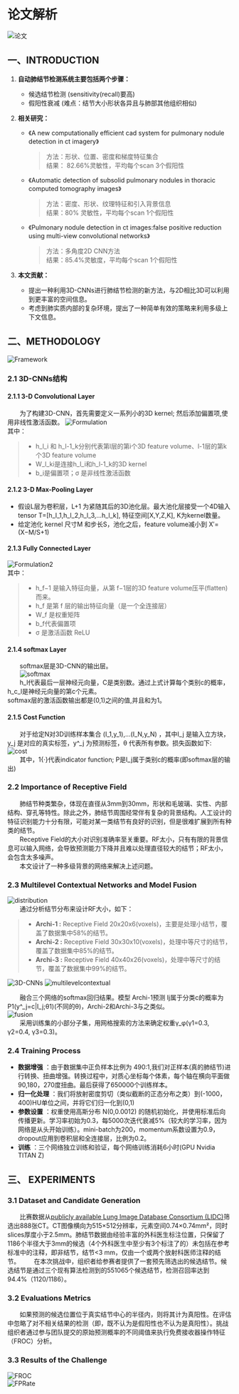 # 论文解析
![论文](./image/title.png)
## 一、INTRODUCTION
1. **自动肺结节检测系统主要包括两个步骤：**
    - 候选结节检测 (sensitivity(recall)要高)
    - 假阳性衰减 (难点：结节大小形状各异且与肺部其他组织相似)
2. **相关研究：**

    - 《A new computationally efficient cad system for pulmonary nodule detection in ct imagery》   
        >方法：形状、位置、密度和梯度特征集合  
        >结果： 82.66%灵敏性，平均每个scan 3个假阳性

    - 《Automatic detection of subsolid pulmonary nodules in thoracic computed tomography images》  
        >方法：密度、形状、纹理特征和引入背景信息  
        >结果：80% 灵敏性，平均每个scan 1个假阳性

    - 《Pulmonary nodule detection in ct images:false positive reduction using multi-view convolutional networks》  
        >方法：多角度2D CNN方法  
        >结果：85.4%灵敏度，平均每个scan 1个假阳性

3. **本文贡献：**  
    - 提出一种利用3D-CNNs进行肺结节检测的新方法，与2D相比3D可以利用到更丰富的空间信息。
    - 考虑到肺实质内部的复杂环境，提出了一种简单有效的策略来利用多级上下文信息。

## 二、METHODOLOGY
![Framework](./image/Framework.png)  
### 2.1 3D-CNNs结构
#### 2.1.1 3-D Convolutional Layer
  &#160; &#160; &#160; &#160;为了构建3D-CNN，首先需要定义一系列小的3D kernel; 然后添加偏置项,使用非线性激活函数。
  ![Formulation](./image/Formulation.png)  
其中：  
> - h_l_i 和 h_l-1_k分别代表第l层的第i个3D feature volume、l-1层的第k个3D feature volume
> - W_l_ki是连接h_l_i和h_l-1_k的3D kernel
> - b_i是偏置项；σ 是非线性激活函数
#### 2.1.2 3-D Max-Pooling Layer
  - 假设L层为卷积层，L+1 为紧随其后的3D池化层。最大池化层接受一个4D输入tensor T=[h_l_1,h_l_2,h_l_3,…h_l_k], 特征空间[X,Y,Z,K], K为kernel数量。
  - 给定池化 kernel 尺寸M 和步长S，池化之后，feature volume减小到 X′=(X−M/S+1)
#### 2.1.3 Fully Connected Layer
![Formulation2](./image/Formulation2.png)   
  其中：
  > - h_f−1 是输入特征向量，从第 f−1层的3D feature volume压平(flatten)而来。
  > - h_f 是第 f 层的输出特征向量（是一个全连接层）
  > - W_f 是权重矩阵
  > - b_f代表偏置项
  > - σ 是激活函数 ReLU
#### 2.1.4 softmax Layer
  &#160; &#160; &#160; &#160;softmax层是3D-CNN的输出层。  
  &#160; &#160; &#160; &#160;![softmax](./image/softmax.gif)  
  &#160; &#160; &#160; &#160;h_l代表最后一层神经元向量，C是类别数。通过上式计算每个类别c的概率，h_c_l是神经元向量的第c个元素。  
  softmax层的激活函数输出都是(0,1)之间的值,并且和为1。
#### 2.1.5 Cost Function
  &#160; &#160; &#160; &#160;对于给定N对3D训练样本集合 (I_1,y_1),…(I_N,y_N) ，其中I_j 是输入立方块，y_j 是对应的真实标签，y^_j 为预测标签，θ 代表所有参数。损失函数如下:
  ![cost](./image/cost.png)  
  &#160; &#160; &#160; &#160;其中，1{·}代表indicator function; P是I_j属于类别c的概率(即softmax层的输出)
### 2.2 Importance of Receptive Field 
  &#160; &#160; &#160; &#160;肺结节种类繁杂，体现在直径从3mm到30mm，形状和毛玻璃、实性、内部结构、穿孔等特性。除此之外，肺结节周围经常伴有复杂的背景结构。人工设计的特征识别能力十分有限，可能对某一类结节有良好的识别，但是很难扩展到所有种类的结节。  
 &#160; &#160; &#160; &#160;Receptive Field的大小对识别准确率至关重要。RF太小，只有有限的背景信息可以输入网络，会导致预测能力下降并且难以处理直径较大的结节；RF太小，会包含太多噪声。  
 &#160; &#160; &#160; &#160;本文设计了一种多级背景的网络来解决上述问题。
### 2.3  Multilevel Contextual Networks and Model Fusion    
![distribution](./image/distribution.png)  
&#160; &#160; &#160; &#160;通过分析结节分布来设计RF大小，如下：
> - **Archi-1 :** Receptive Field 20x20x6(voxels)，主要是处理小结节，覆盖了数据集中58%的结节。  
> - **Archi-2 :** Receptive Field 30x30x10(voxels)，处理中等尺寸的结节，覆盖了数据集中85%的结节。  
> - **Archi-3 :** Receptive Field 40x40x26(voxels)，处理中等尺寸的结节，覆盖了数据集中99%的结节。  

![3D-CNNs](./image/3D-CNNs.png)
![multilevelcontextual](./image/multilevelcontextual.png)

&#160; &#160; &#160; &#160;融合三个网络的softmax回归结果。模型 Archi-1预测 Ij属于分类c的概率为P1(y^_j=c|I_j;θ1)(不同的θ)，Archi-2和Archi-3与之类似。  
![fusion](./image/fusion.png)  
&#160; &#160; &#160; &#160;采用训练集的小部分子集，用网格搜索的方法来确定权重γ_φ(γ1=0.3, γ2=0.4, γ3=0.3)。  
### 2.4 Training Process 
- **数据增强** ：由于数据集中正负样本比例为 490:1,我们对正样本(真的肺结节)进行转换、扭曲增强。转换过程中，对质心坐标每个体素，每个轴在横向平面做90,180，270度扭曲。最后获得了650000个训练样本。  
- **归一化处理** ：我们将放射密度剪切（类似截断的正态分布之类）到(-1000，400)HU单位之间，并将它们归一化到(0,1)  
- **参数设置** ：权重使用高斯分布 N(0,0.0012) 的随机初始化，并使用标准后向传播更新。学习率初始为0.3，每5000次迭代衰减5%（较大的学习率，因为网络是从头开始训练）。mini-batch为200，momentum系数设置为0.9，dropout应用到卷积层和全连接层，比例为0.2。  
- **训练** ：三个网络独立训练和验证，每个网络训练消耗6小时(GPU Nvidia TITAN Z)

## 三、 EXPERIMENTS 
### 3.1 Dataset and Candidate Generation 
&#160; &#160; &#160; &#160;比赛数据从[publicly available Lung Image Database Consortium (LIDC)](https://www.ncbi.nlm.nih.gov/pmc/articles/PMC3041807/)筛选出888张CT。CT图像横向为515×512分辨率，元素空间0.74×0.74mm²，同时slices厚度小于2.5mm。肺结节数据由经验丰富的外科医生标注位置，只保留了 1186个半径大于3mm的候选（4个外科医生中至少有3个标注了的）未包括在参考标准中的注释，即非结节，结节<3 mm，仅由一个或两个放射科医师注释的结节。
&#160; &#160; &#160; &#160;在本次挑战中，组织者给参赛者提供了一套预先筛选出的候选结节。候选结节是通过三个现有算法检测到的551065个候选结节，检测召回率达到94.4%（1120/1186）。
### 3.2 Evaluations Metrics 
&#160; &#160; &#160; &#160;如果预测的候选位置位于真实结节中心的半径内，则将其计为真阳性。在评估中忽略了对不相关结果的检测（即，既不认为是假阳性也不认为是真阳性）。挑战组织者通过参与团队提交的原始预测概率的不同阈值来执行免费接收器操作特征（FROC）分析。
### 3.3 Results of the Challenge 
![FROC](./image/FROC.png)  
![FPRate](./image/FalsePositiveRate.png)  
